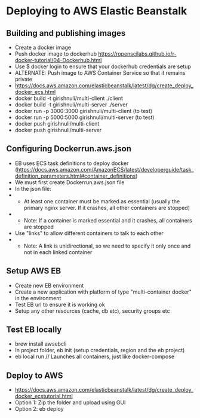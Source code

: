 # Deploying to AWS Elastic Beanstalk

## Building and publishing images
- Create a docker image
- Push docker image to dockerhub https://ropenscilabs.github.io/r-docker-tutorial/04-Dockerhub.html
- Use $ docker login to ensure that your dockerhub credentials are setup
- ALTERNATE: Push image to AWS Container Service so that it remains private
- https://docs.aws.amazon.com/elasticbeanstalk/latest/dg/create_deploy_docker_ecs.html
- docker build -t girishnuli/multi-client ./client
- docker build -t girishnuli/multi-server ./server
- docker run -p 3000:3000 girishnuli/multi-client (to test)
- docker run -p 5000:5000 girishnuli/multi-server (to test)
- docker push girishnuli/multi-client
- docker push girishnuli/multi-server

## Configuring Dockerrun.aws.json
- EB uses ECS task definitions to deploy docker (https://docs.aws.amazon.com/AmazonECS/latest/developerguide/task_definition_parameters.html#container_definitions)
- We must first create Dockerrun.aws.json file
- In the json file:
- - At least one container must be marked as essential (usually the primary nginx server. If it crashes, all other containers are stopped)
- - Note: If a container is marked essential and it crashes, all containers are stopped
- Use "links" to allow different containers to talk to each other
- - Note: A link is unidirectional, so we need to specify it only once and not in each linked container

## Setup AWS EB
- Create new EB environment
- Create a new application with platform of type "multi-container docker" in the environment
- Test EB url to ensure it is working ok
- Setup any other resources (cache, db etc), security groups etc

## Test EB locally
- brew install awsebcli
- In project folder, eb init (setup credentials, region and the eb project)
- eb local run // Launches all containers, just like docker-compose

## Deploy to AWS
- https://docs.aws.amazon.com/elasticbeanstalk/latest/dg/create_deploy_docker_ecstutorial.html
- Option 1: Zip the folder and upload using GUI
- Option 2: eb deploy
